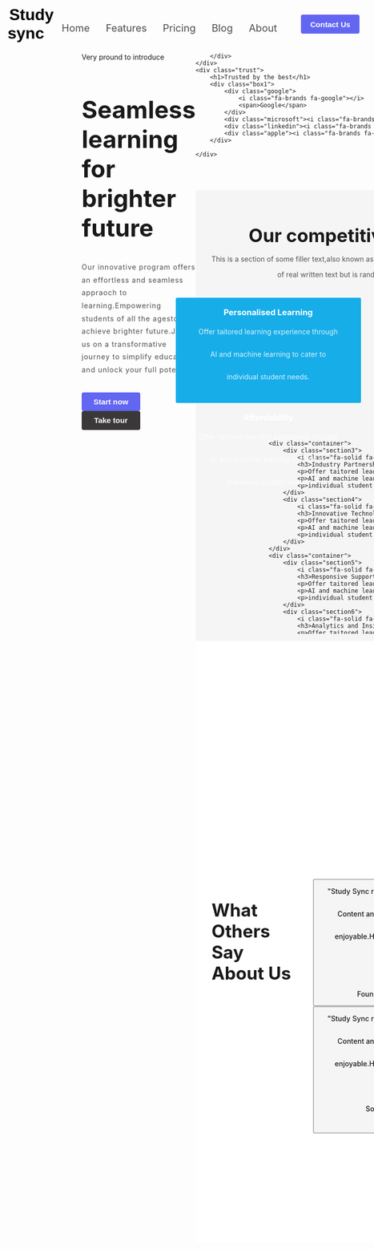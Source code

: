<!DOCTYPE html>
<html lang="en">
<head>
    <meta charset="UTF-8">
    <meta name="viewport" content="width=device-width, initial-scale=1.0">
    <title>Study sync</title>
    <link rel="stylesheet" href="index.css">
    <link rel="stylesheet" href="https://cdnjs.cloudflare.com/ajax/libs/font-awesome/6.5.1/css/all.min.css" integrity="sha512-DTOQO9RWCH3ppGqcWaEA1BIZOC6xxalwEsw9c2QQeAIftl+Vegovlnee1c9QX4TctnWMn13TZye+giMm8e2LwA==" crossorigin="anonymous" referrerpolicy="no-referrer" />
    <link rel="preconnect" href="https://fonts.googleapis.com">
<link rel="preconnect" href="https://fonts.gstatic.com" crossorigin>
<link href="https://fonts.googleapis.com/css2?family=Inter:wght@200;300;400;500&family=Poppins:wght@400;700&family=Roboto:wght@400;700&display=swap" rel="stylesheet">
<style>
  @import url('https://fonts.googleapis.com/css2?family=Inter:wght@200;300;400;500&family=Poppins:wght@400;700&family=Roboto:wght@400;700&display=swap');
 


*{
    margin: 0;
    padding: 0;
    box-sizing: border-box;
    font-family: Inter, sans-serif;
  
}
.header{
    width: 100%;
    height: 5rem;
 
   
}
.head{
    display: flex;
    flex-direction: row;
    justify-content: space-around;
    align-items: center;
   
    
    
}
.icon i{
font-size: 3rem;
margin-top: 1rem;
color: #6366f1;
}
.icon i:hover{
    color: grey;
}
.icon a{
    text-decoration: none;
    color: black;
    margin-left: 0.2rem;
}
.icon span{
    font-size: 2rem;
    font-weight: 700;
    font-family: Arial, Helvetica, sans-serif
}
.option a{
    margin: 1rem;
    text-decoration: none;
    font-size: 1.25rem;
    color: rgb(78, 78, 78);
}
.option{
    margin-right:2rem;
    margin-top: 1rem;
}
.option a:hover{
    color: #2563eb;
}
.button button{
    width: 7.3rem;
    height: 2.35rem;
    color: white;
    background-color: #6366f1;;
    border-radius: 4px;
    border: 3px solid transparent;
    font-weight: 650;
    font-size: .95rem;

}
.button button:hover{
    border: 1px solid black;
    border-radius: 4px;
    background-color: #5254f8;
}
.main1{
    display: flex;
    justify-content: space-between;
    height: 500px;
    width: 100%px;
   
    margin-top: 4rem;
}
.img1{
    height: 500px;
    width: 700px;
    
    background-image: url("photo.jpg");
    background-size: cover;
   
}

.script>p{
    margin-bottom: 1.7rem;
    color: #6366f1;;
    font-weight: 650;
}
.script h1{
    font-size: 3rem;
    margin-bottom: 2.25rem;
}
.script{
    width: 500px;
    margin-left: 9.25rem;
    
}
.para1 p{
    color: rgb(79, 77, 77);
    margin-bottom: 2rem;
    line-height: 1.6rem;
   letter-spacing: 1px;
}
.script button{
    width: 7.3rem;
    height: 2.35rem;
    color: white;
    background-color: #6366f1;;
    border-radius: 4px;
    border: 3px solid transparent;
    font-weight: 650;
    font-size: .95rem;
}
#button{
    background-color: rgb(58, 56, 56);

}
.script button:hover{
    border: 3px solid black;
}
.trust{
    width: 100%;
    height: 12rem;
   
    display: flex;
    flex-direction: column;
    justify-content: center;
    align-items: center;
}
.box1{
    display: flex;
    justify-content: space-around;
    align-items: center;
    height: 5rem;
    width: 30rem;
   
    background-color: rgb(245, 245, 245);
}
.trust h1{
    font-size: 2.4rem;
    margin-bottom: 2rem;
}
.main2{
    width: 100%;
    height: 900px;
  background-color: whitesmoke;
    display: flex;
    flex-direction: column;
    align-items: center;
    margin-top: 4rem;
}
.advantage{
    text-align: center;
    margin-bottom: 1.5rem;
    margin-top: 1rem;
}
.advantage h1{
    margin-bottom: 1rem;
    font-size: 2.3rem;
}
.advantage p{
    color: rgb(84, 82, 82);
    
}
.container{
    width: 780px;
    height: 270px;
 
display: flex;

}
.section1{
width: 370px;
height: 210px;
border-radius: 3px;
margin-right: 1.5rem;
background-color: rgb(22, 173, 233);
display: flex;
flex-direction: column;
align-items: center;

}
.section1 h3{
    font-weight: 700;
    color: white;
    margin-bottom: .4rem;
    margin-top: .6rem;
}
.section1 p{
    color: white;
    opacity: 0.86;
}
.section1 i{
    font-size: 2rem;
    margin-top: .6rem;
}
.section2{
    width: 370px;
    height: 210px;
border-radius: 3px;
display: flex;
flex-direction: column;
align-items: center;

background-color: rgb(239, 70, 98);
}
.section2 h3{
    font-weight: 700;
    color: white;
    margin-bottom: .4rem;
    margin-top: .6rem;
}
.section2 p{
    color: white;
    opacity: 0.86;
}
.section2 i{
    font-size: 2rem;
    margin-top: .6rem;
}
.section3{
    display: flex;
flex-direction: column;
align-items: center;
    width: 370px;
    height: 210px;
border-radius: 3px;
margin-right: 1.5rem;
background-color: rgb(232, 153, 25);
}
.section3 h3{
    font-weight: 700;
    color: white;
    margin-bottom: .4rem;
    margin-top: .6rem;
}
.section3 p{
    color: white;
    opacity: 0.86;
}
.section3 i{
    font-size: 2rem;
    margin-top: .6rem;
}
.section4{
    width: 370px;
    height: 210px;
border-radius: 3px;
display: flex;
flex-direction: column;
align-items: center;
background-color: rgb(52, 199, 150);
}
.section4 h3{
    font-weight: 700;
    color: white;
    margin-bottom: .4rem;
    margin-top: .6rem;
}
.section4 p{
    color: white;
    opacity: 0.86;
}
.section4 i{
    font-size: 2rem;
    margin-top: .6rem;
}
.section5{
    width: 370px;
    height: 210px;
border-radius: 3px;
margin-right: 1.5rem;
background-color: green;
display: flex;
flex-direction: column;
align-items: center;
}
.section5 h3{
    font-weight: 700;
    color: white;
    margin-bottom: .4rem;
    margin-top: .6rem;
}
.section5 p{
    color: white;
    opacity: 0.86;
}
.section5 i{
    font-size: 2rem;
    margin-top: .6rem;
}
.section6{
    width: 370px;
    height: 210px;
border-radius: 3px;
display: flex;
flex-direction: column;
align-items: center;
background-color: #6366f1;;
}
.section6 h3{
    font-weight: 700;
    color: white;
    margin-bottom: .4rem;
    margin-top: .6rem;
}
.section6 p{
    color: white;
    opacity: 0.86;
}
.section6 i{
    font-size: 2rem;
    margin-top: .6rem;
}
.main3{
    background-color: white;
    width: 100%;
    display: flex;
   
    flex-direction: column;
    align-items: center;
    height: 1200px;
    
}
.main3 h1{
    font-size: 2.2rem;
    margin: 2rem;
}
.container1{
    width: 1250px;
    height: 250px;
   
    display: flex;
    justify-content: space-between;
    align-items: center;

}
.review1{
    height: 250px;
    width: 400px;
    border: 2px solid rgb(181, 181, 181);
    border-radius: 3px;
    display: flex;
    flex-direction: column;
    align-items: center;
    justify-content: space-around;
    text-align: center;
    font-weight: 500;
    background-color: whitesmoke;
    
}
.review2{
    height: 250px;
    width: 400px;
    border: 2px solid rgb(181, 181, 181);
    border-radius: 3px;
    display: flex;
    flex-direction: column;
    align-items: center;
    justify-content: space-around;
    text-align: center;
    font-weight: 500;
    background-color: whitesmoke;
  
}
.review3{
    height: 250px;
    width: 400px;
    border: 2px solid rgb(181, 181, 181);
    border-radius: 3px;
    display: flex;
    flex-direction: column;
    align-items: center;
    justify-content: space-around;
    text-align: center;
    font-weight: 500;
    background-color: whitesmoke;
   
   
}
.photo1{
    width: 5rem;
    height: 5rem;
   
    background-image: url("photo1.jpg");
   background-size: cover;
    border-radius: 100%;
}
#purple{
   color: #6366f1;; 
   font-weight: 600;
}
.photo2{
    width: 5rem;
    height: 5rem;
   
    background-image: url("photo2.jpg");
   background-size: cover;
    border-radius: 100%;
}
.photo3{
    width: 5rem;
    height: 5rem;
   
    background-image: url("photo3.jpg");
   background-size: cover;
    border-radius: 100%;
}
.updates{
    width: 1250px;
    height: 320px;
   background-color: whitesmoke;
    display: flex;
    margin-top: 3.5rem;
    border: 1px solid grey;
}
.cartoon{
    width: 625px;
    height: 320px;
    background-image: url("cartoon1.avif");
    background-size: cover;
   
}
.email{
    width: 625px;
    height: 320px;
   
   padding: 1.7rem;  
   text-align: center;
   
}
.email h1{
    font-size: 2.5rem;
    color: #6366f1;;
    margin-top: .4rem;
}
#sign{
    font-size: 0.6rem;
    opacity: .8;
    font-size: 1.2rem;
    margin-bottom: 1rem;
}
input{
    width: 11rem;
    height: 2rem;
    border: 1px solid grey;
    border-radius: 3px;
}
.email button{
    width: 5rem;
    height: 2rem;
    color: white;
    background-color: #6366f1;;
    border: 2px solid rgb(92, 90, 90);
    border-radius: 3px;
}

.footer{
    display: flex;
    width: 1250px;
    height: 300px;
 
    margin-top: 5rem;

}
.footer1{
    padding: .6rem;
    height: 300px;
    width: 300px;
   
    display: flex;
    flex-direction: column;
    align-items: center;
    justify-content: space-evenly;
}
#logo2{
    font-size: 2rem;
    color: #6366f1;;
}
.footer1 i{
    font-size: 1.25rem;
}
.footer1 h2{
    margin-bottom: 2.5rem;
}
.section7 h3{
    margin: 1rem;
    margin-bottom: 1.4rem;
    


}

.section7 a{
    text-decoration: none;
    color: rgb(109, 108, 108);
 
   
    

}
.section7 p{
    margin-bottom: 1rem;
    margin-left: 1rem;
}
.section7{
    margin-left: 8rem;
}
.footer2{
    display: flex;
}
#condition{
    margin: 1rem;
}
</style>

</head>
<body>
    <div class="header">
        <div class="head">
            <div class="icon">
                <i class="fa-solid fa-building-columns"></i>
                <span><a href="#">Study sync</a></span>
            </div>
            <div class="option">
                <a href="#">Home</a><a href="#">Features</a><a href="#">Pricing</a><a href="#">Blog</a><a href="#">About</a>
            </div>
            <div class="button">
                <button>Contact Us</button>
            </div>
        </div>
    </div>
    <div class="main1">
        <div class="script">
            <p>Very pround to introduce</p>
            <h1>Seamless learning for brighter future</h1>
           <div class="para1">
            <p>Our innovative program offers  an effortless and seamless appraoch to learning.Empowering students of all the agesto achieve brighter future.Join us on a transformative journey to simplify education and unlock your full potential.</p>
           </div>
            <button>Start now</button>
            <button id="button">Take tour</button>
        </div>
        <div class="img1">
           
        </div>
    </div>
    <div class="trust">
        <h1>Trusted by the best</h1>
        <div class="box1">
            <div class="google">
                <i class="fa-brands fa-google"></i>
                <span>Google</span>
            </div>
            <div class="microsoft"><i class="fa-brands fa-microsoft"></i><span>Microsoft</span></div>
            <div class="linkedin"><i class="fa-brands fa-linkedin"></i><span>LinkedIn</span></div>
            <div class="apple"><i class="fa-brands fa-apple"></i><span>Apple</span></div>
        </div>

    </div>
   <div class="main2">
    <div class="advantage">
        <h1>Our competitive advantage</h1>
        <p>This is a section of some filler text,also known as placeholder text.It shares some characteristics </p>
        <p>of real written text but is random or otherwise generated</p>
    </div>
    <div class="container">
        <div class="section1">
            <i class="fa-solid fa-lightbulb"></i>
            <h3>Personalised Learning</h3>
            <p>Offer taitored learning experience through</p>
            <p>AI and machine learning to cater to</p>
            <p>individual student needs.</p>
        </div>
        <div class="section2">
            <i class="fa-solid fa-less-than"></i>
            <h3>Affordability</h3>
            <p>Offer taitored learning experience through</p>
            <p>AI and machine learning to cater to</p>
            <p>individual student needs.</p>
        </div>
    </div>
    
    <div class="container">
        <div class="section3">
            <i class="fa-solid fa-industry"></i>
            <h3>Industry Partnership</h3>
            <p>Offer taitored learning experience through</p>
            <p>AI and machine learning to cater to</p>
            <p>individual student needs.</p>
        </div>
        <div class="section4">
            <i class="fa-solid fa-computer"></i>
            <h3>Innovative Technology</h3>
            <p>Offer taitored learning experience through</p>
            <p>AI and machine learning to cater to</p>
            <p>individual student needs.</p>
        </div>
    </div>
    <div class="container">
        <div class="section5">
            <i class="fa-solid fa-phone"></i>
            <h3>Responsive Support</h3>
            <p>Offer taitored learning experience through</p>
            <p>AI and machine learning to cater to</p>
            <p>individual student needs.</p>
        </div>
        <div class="section6">
            <i class="fa-solid fa-chart-line"></i>
            <h3>Analytics and Insights</h3>
            <p>Offer taitored learning experience through</p>
            <p>AI and machine learning to cater to</p>
            <p>individual student needs.</p>
        </div>
    </div>
   </div>
   <div class="main3">
    <h1>What Others Say About Us</h1>
    <div class="container1">
        <div class="review1">
            <p>"Study Sync revolutionised my classroom!Engaging</p>
            <p>Content and teacher resources make learning</p>
            <p>
                enjoyable.Highly recommended for educators."
            </p>
            <div class="photo1"></div>
            <p id="purple">Aryan Gupta</p>
            <p>Founder And CEO of Code Shuttle</p>
        </div>
        <div class="review2">
            <p>"Study Sync revolutionised my classroom!Engaging</p>
            <p>Content and teacher resources make learning</p>
            <p>
                enjoyable.Highly recommended for educators."
            </p>
            <div class="photo2"></div>
            <p id="purple">Aryan Gupta II</p>
            <p>Software Engineer At Google</p>
            

        </div>
        <div class="review3">
            <p>"Study Sync revolutionised my classroom!Engaging</p>
            <p>Content and teacher resources make learning</p>
            <p>
                enjoyable.Highly recommended for educators."
            </p>
            <div class="photo3"></div>
            <p id="purple">Abhisekh Singh</p>
            <p>IAS Officer</p>
        </div>
    </div>
    <div class="updates">
        <div class="cartoon">

        </div>
        <div class="email">
            <h1>Get the latest updates</h1>
            <p id="sign">Sign up for our newsletter</p>
            <input type="text" placeholder="Email">
            <button>Send</button>
            <p id="condition">By signing up to our newsletter you agree to our <a href="#">Terms of Services </a>and <a href="#">Privacy Policy</a></p>
        </div>
      </div>
      <div class="footer">
        <div class="footer1">
            <i  id="logo2"  class="fa-solid fa-building-columns"></i>
           <h2>Study Sync</h2>
            <p>Seamless Learning for Brighter Future</p>
            <div class="icon2">
                <i class="fa-brands fa-instagram"></i>
                <i class="fa-brands fa-twitter"></i>
                <i class="fa-brands fa-linkedin"></i>
                <i class="fa-brands fa-github"></i>
            </div>
        </div>
        <div class="footer2">
            <div class="section7">
                <h3>Products</h3>
              <p><a href="">Overview</a></p>
              <p><a href="">Solution</a></p>
              <p><a href="">Pricing</a></p>
              <p><a href="">Customers</a></p>
            </div>
            <div class="section7">
                <h3>Company</h3>
                <p><a href="">Overview</a></p>
                <p><a href="">Solution</a></p>
                <p><a href="">Pricing</a></p>
                <p><a href="">Customers</a></p>
            </div>
    <div class="section7">
        <h3>Support</h3>
        <p><a href="">Overview</a></p>
        <p><a href="">Solution</a></p>
        <p><a href="">Pricing</a></p>
        <p><a href="">Customers</a></p>
    </div>
    <div class="section7">
        <h3>Legal</h3>
        <p><a href="">Overview</a></p>
        <p><a href="">Solution</a></p>
        <p><a href="">Pricing</a></p>
        <p><a href="">Customers</a></p>
    </div>
    
    
        </div>
       </div>
   </div>
  
  
</body>
</html>
